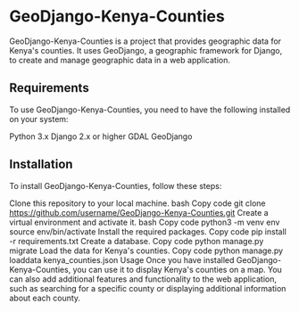 # GeoDjango-Kenya-Counties
GeoDjango-Kenya-Counties is a project that provides geographic data for Kenya's counties. It uses GeoDjango, a geographic framework for Django, to create and manage geographic data in a web application.

## Requirements
To use GeoDjango-Kenya-Counties, you need to have the following installed on your system:

Python 3.x
Django 2.x or higher
GDAL
GeoDjango

## Installation
To install GeoDjango-Kenya-Counties, follow these steps:

Clone this repository to your local machine.
bash
Copy code
git clone https://github.com/username/GeoDjango-Kenya-Counties.git
Create a virtual environment and activate it.
bash
Copy code
python3 -m venv env
source env/bin/activate
Install the required packages.
Copy code
pip install -r requirements.txt
Create a database.
Copy code
python manage.py migrate
Load the data for Kenya's counties.
Copy code
python manage.py loaddata kenya_counties.json
Usage
Once you have installed GeoDjango-Kenya-Counties, you can use it to display Kenya's counties on a map. You can also add additional features and functionality to the web application, such as searching for a specific county or displaying additional information about each county.

